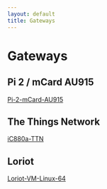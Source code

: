 ```yaml
---
layout: default
title: Gateways
---
```


# Gateways

## Pi 2 / mCard AU915

[Pi-2-mCard-AU915](https://otagopolytechnic.github.io/DunedinIoT/development/gateways/RaspberryPi2mCardGateway/README.html)

## The Things Network
[iC880a-TTN](https://otagopolytechnic.github.io/DunedinIoT/development/gateways/iC880a-TTN-Gateway.html)

## Loriot
[Loriot-VM-Linux-64](https://otagopolytechnic.github.io/DunedinIoT/development/gateways/Loriot-VM-Linux-64-Gateway.html)
